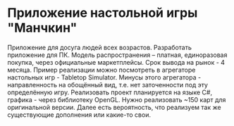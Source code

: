 # Приложение настольной игры "Манчкин" 
Приложение для досуга людей всех возрастов. Разработать приложение для ПК.
Модель распространения – платная, единоразовая покупка, через официальные маркетплейсы.
Срок вывода на рынок  - 4 месяца.
Пример реализации можно посмотреть в агрегаторе настольных игр - Tabletop Simulator. Минусы этого агрегатора - направленность на обощённый вид, т.е. нет заточенности под эту определённую игру.
Реализовать проект планируется на языке C#, графика - через библиотеку OpenGL.
Нужно реализовать ~150 карт для оригинальной версии. Далее есть вероятность, что реализуем так же существующие дополнения или какие-то свои.
